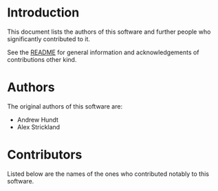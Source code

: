 Introduction
============

This document lists the authors of this software and further people who
significantly contributed to it.

See the [README](/README.md) for general information and acknowledgements
of contributions other kind.



Authors
=======

The original authors of this software are:

- Andrew Hundt
- Alex Strickland



Contributors
============

Listed below are the names of the ones who contributed notably to this software.
